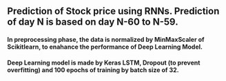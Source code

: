 ## Prediction of Stock price using RNNs. Prediction of day N is based on day N-60 to N-59.

#### In preprocessing phase, the data is normalized by MinMaxScaler of Scikitlearn, to enahance the performance of Deep Learning Model.

#### Deep Learning model is made by Keras LSTM, Dropout (to prevent overfitting) and 100 epochs of training by batch size of 32.


